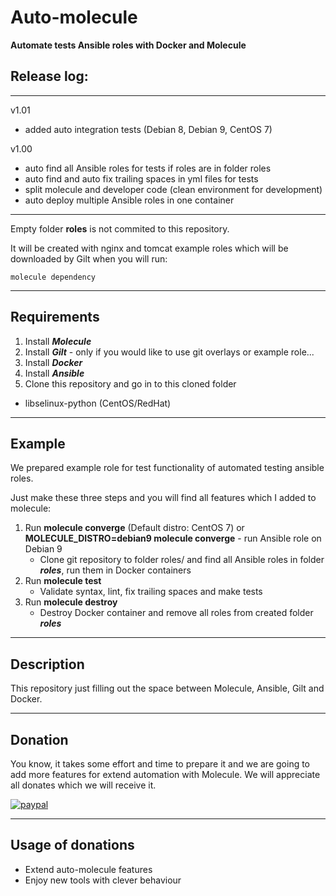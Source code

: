 # Auto-molecule

**Automate tests Ansible roles with Docker and Molecule**


## Release log:
---

v1.01
- added auto integration tests (Debian 8, Debian 9, CentOS 7)

v1.00
- auto find all Ansible roles for tests if roles are in folder roles
- auto find and auto fix trailing spaces in yml files for tests
- split molecule and developer code (clean environment for development)
- auto deploy multiple Ansible roles in one container

---

Empty folder ****roles**** is not commited to this repository. 

It will be created with nginx and tomcat example roles which will be downloaded by Gilt when you will run: 

```molecule dependency```

---

## Requirements

1. Install ***Molecule***
2. Install ***Gilt*** - only if you would like to use git overlays or example role...
3. Install ***Docker***
4. Install ***Ansible***
5. Clone this repository and go in to this cloned folder

- libselinux-python (CentOS/RedHat)
---

## Example

We prepared example role for test functionality of automated testing ansible roles.

Just make these three steps and you will find all features which I added to molecule:


1. Run **molecule converge** (Default distro: CentOS 7) or 
   **MOLECULE_DISTRO=debian9 molecule converge** - run Ansible role on Debian 9
   - Clone git repository to folder roles/ and find all Ansible roles in folder ***roles***, run them in Docker containers
2. Run **molecule test**
   - Validate syntax, lint, fix trailing spaces and make tests  
3. Run **molecule destroy**
   - Destroy Docker container and remove all roles from created folder ***roles***

---

## Description

This repository just filling out the space between Molecule, Ansible, Gilt and Docker.

---

## Donation

You know, it takes some effort and time to prepare it and we are going to add more features for extend automation with  Molecule.
We will appreciate all donates which we will receive it.

[![paypal](https://www.paypalobjects.com/en_US/i/btn/btn_donateCC_LG.gif)](https://paypal.me/cleveritcz)

---

## Usage of donations

 - Extend auto-molecule features
 - Enjoy new tools with clever behaviour 
